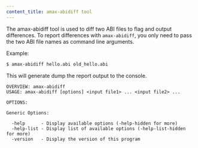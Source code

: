 ```yaml
---
content_title: amax-abidiff tool
---
```


The amax-abidiff tool is used to diff two ABI files to flag and output differences.
To report differences with ```amax-abidiff```, you only need to pass the two ABI file names as command line arguments.

Example:
```bash
$ amax-abidiff hello.abi old_hello.abi
```

This will generate dump the report output to the console.

```
OVERVIEW: amax-abidiff
USAGE: amax-abidiff [options] <input file1> ... <input file2> ...

OPTIONS:

Generic Options:

  -help      - Display available options (-help-hidden for more)
  -help-list - Display list of available options (-help-list-hidden for more)
  -version   - Display the version of this program
```
